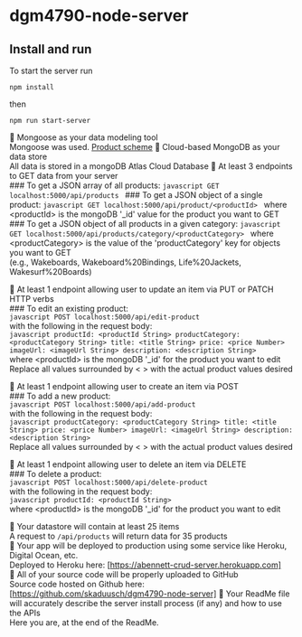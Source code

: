 # dgm4790-node-server

## Install and run
To start the server run
```shell
npm install
```
then
```shell
npm run start-server
```

:small_blue_diamond: Mongoose as your data modeling tool  
    Mongoose was used. [Product scheme](https://github.com/skaduusch/dgm4790-node-server/blob/master/models/product.js)
:small_blue_diamond: Cloud-based MongoDB as your data store  
    All data is stored in a mongoDB Atlas Cloud Database
:small_blue_diamond: At least 3 endpoints to GET data from your server  
    ### To get a JSON array of all products:
    ```javascript
    GET localhost:5000/api/products
    ```
    ### To get a JSON object of a single product:
    ```javascript
    GET localhost:5000/api/product/<productId>
    ```
    where \<productId> is the mongoDB '_id' value for the product you want to GET<br>
    ### To get a JSON object of all products in a given category:
    ```javascript
    GET localhost:5000/api/products/category/<productCategory>
    ```
    where \<productCategory> is the value of the 'productCategory' key for objects you want to GET  
    (e.g., Wakeboards, Wakeboard%20Bindings, Life%20Jackets, Wakesurf%20Boards)

:small_blue_diamond: At least 1 endpoint allowing user to update an item via PUT or PATCH HTTP verbs  
    ### To edit an existing product:  
    ```javascript
    POST localhost:5000/api/edit-product
    ```  
    with the following in the request body:  
    ```javascript
    productId: <productId String>
    productCategory: <productCategory String>
    title: <title String>
    price: <price Number>
    imageUrl: <imageUrl String>
    description: <description String>
    ```  
    where \<productId> is the mongoDB '_id' for the product you want to edit  
    Replace all values surrounded by < > with the actual product values desired

:small_blue_diamond: At least 1 endpoint allowing user to create an item via POST  
    ### To add a new product:  
    ```javascript
    POST localhost:5000/api/add-product
    ```  
    with the following in the request body:  
    ```javascript
    productCategory: <productCategory String>
    title: <title String>
    price: <price Number>
    imageUrl: <imageUrl String>
    description: <description String>
    ```  
    Replace all values surrounded by < > with the actual product values desired

:small_blue_diamond: At least 1 endpoint allowing user to delete an item via DELETE  
    ### To delete a product:  
    ```javascript
    POST localhost:5000/api/delete-product
    ```  
    with the following in the request body:  
    ```javascript
    productId: <productId String>
    ```  
    where \<productId> is the mongoDB '_id' for the product you want to edit<br>

:small_blue_diamond: Your datastore will contain at least 25 items  
    A request to `/api/products` will return data for 35 products  
:small_blue_diamond: Your app will be deployed to production using some service like Heroku, Digital Ocean, etc.  
    Deployed to Heroku here: [https://abennett-crud-server.herokuapp.com]  
:small_blue_diamond: All of your source code will be properly uploaded to GitHub  
    Source code hosted on Github here: [https://github.com/skaduusch/dgm4790-node-server]
:small_blue_diamond: Your ReadMe file will accurately describe the server install process (if any) and how to use the APIs  
    Here you are, at the end of the ReadMe.
